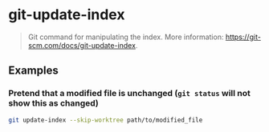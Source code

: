 # git-update-index

> Git command for manipulating the index. More information: <https://git-scm.com/docs/git-update-index>.

## Examples

### Pretend that a modified file is unchanged (`git status` will not show this as changed)

```bash
git update-index --skip-worktree path/to/modified_file
```
